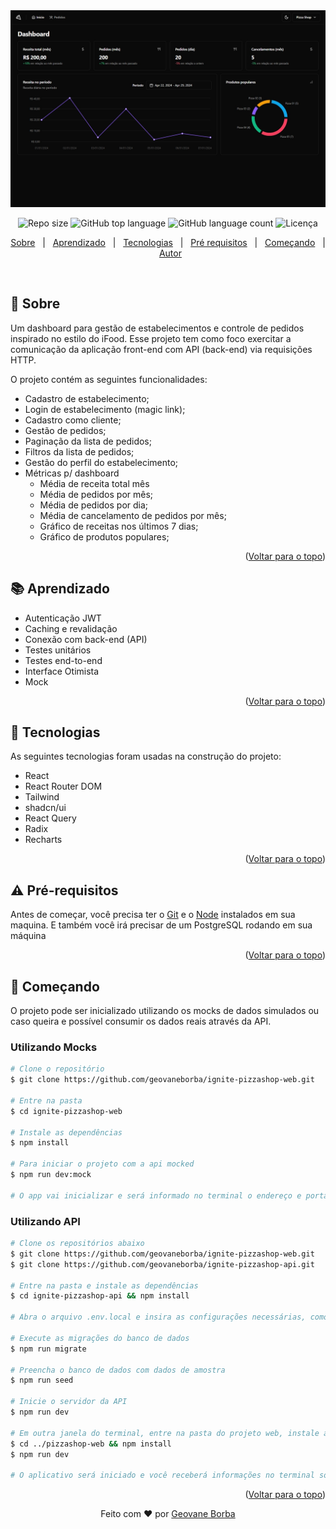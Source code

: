 <img src="./assets/pizzashop.jpeg" alt="Imagem do mockup da aplicação Pizza Shop" />

<p align="center">
  <img alt="Repo size"  src="https://img.shields.io/github/repo-size/geovaneborba/ignite-pizzashop-web?color=4f46e5&style=for-the-badge">
  <img alt="GitHub top language"  src="https://img.shields.io/github/languages/top/geovaneborba/ignite-pizzashop-web?color=4f46e5&style=for-the-badge"> <img alt="GitHub language count"  src="https://img.shields.io/github/languages/count/geovaneborba/ignite-pizzashop-web?color=4f46e5&style=for-the-badge">
  <img alt="Licença" src="https://img.shields.io/github/license/geovaneborba/ignite-pizzashop-web?color=4f46e5&style=for-the-badge">
</p>

<p align="center">
  <a href="#dart-sobre">Sobre</a> &#xa0; | &#xa0;
  <a href="#books-aprendizado">Aprendizado</a> &#xa0; | &#xa0;
  <a href="#rocket-tecnologias">Tecnologias</a> &#xa0; | &#xa0;
  <a href="#warning-pré-requisitos"> Pré requisitos</a> &#xa0; | &#xa0;
  <a href="#checkered_flag-começando">Começando</a> &#xa0; | &#xa0;
  <a href="https://github.com/geovaneborba" target="_blank">Autor</a>
</p>

<br>

## :dart: Sobre

<p>
  Um dashboard para gestão de estabelecimentos e controle de pedidos inspirado no estilo do iFood. Esse projeto tem como foco exercitar a comunicação da aplicação front-end com API (back-end) via requisições HTTP.

O projeto contém as seguintes funcionalidades:

- Cadastro de estabelecimento;
- Login de estabelecimento (magic link);
- Cadastro como cliente;
- Gestão de pedidos;
- Paginação da lista de pedidos;
- Filtros da lista de pedidos;
- Gestão do perfil do estabelecimento;
- Métricas p/ dashboard
  - Média de receita total mês
  - Média de pedidos por mês;
  - Média de pedidos por dia;
  - Média de cancelamento de pedidos por mês;
  - Gráfico de receitas nos últimos 7 dias;
  - Gráfico de produtos populares;

</p>

<p align="right">(<a href="#top">Voltar para o topo</a>)</p>

## :books: Aprendizado

- Autenticação JWT
- Caching e revalidação
- Conexão com back-end (API)
- Testes unitários
- Testes end-to-end
- Interface Otimista
- Mock

<p align="right">(<a href="#top">Voltar para o topo</a>)</p>

## :rocket: Tecnologias

As seguintes tecnologias foram usadas na construção do projeto:

- React
- React Router DOM
- Tailwind
- shadcn/ui
- React Query
- Radix
- Recharts

<p align="right">(<a href="#top">Voltar para o topo</a>)</p>

## :warning: Pré-requisitos

Antes de começar, você precisa ter o [Git](https://git-scm.com) e o [Node](https://nodejs.org/en/) instalados em sua maquina. E também você irá precisar de um PostgreSQL rodando em sua máquina

<p align="right">(<a href="#top">Voltar para o topo</a>)</p>

## :checkered_flag: Começando

O projeto pode ser inicializado utilizando os mocks de dados simulados ou caso queira e possível consumir os dados reais através da API.

### Utilizando Mocks

```bash
# Clone o repositório
$ git clone https://github.com/geovaneborba/ignite-pizzashop-web.git

# Entre na pasta
$ cd ignite-pizzashop-web

# Instale as dependências
$ npm install

# Para iniciar o projeto com a api mocked
$ npm run dev:mock

# O app vai inicializar e será informado no terminal o endereço e porta onde estará rodando a aplicação.
```

### Utilizando API

```bash
# Clone os repositórios abaixo
$ git clone https://github.com/geovaneborba/ignite-pizzashop-web.git
$ git clone https://github.com/geovaneborba/ignite-pizzashop-api.git

# Entre na pasta e instale as dependências
$ cd ignite-pizzashop-api && npm install

# Abra o arquivo .env.local e insira as configurações necessárias, como credenciais do banco de dados e chaves JWT

# Execute as migrações do banco de dados
$ npm run migrate

# Preencha o banco de dados com dados de amostra
$ npm run seed

# Inicie o servidor da API
$ npm run dev

# Em outra janela do terminal, entre na pasta do projeto web, instale as dependências e inicie o projeto
$ cd ../pizzashop-web && npm install
$ npm run dev

# O aplicativo será iniciado e você receberá informações no terminal sobre o endereço e a porta onde ele estará disponível

```

<p align="right">(<a href="#top">Voltar para o topo</a>)</p>

<p align="center">Feito com ❤️ por <a href="https://github.com/geovaneborba" target="_blank">Geovane Borba</a></p>
